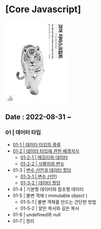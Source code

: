 # [Core Javascript]

![image](image/core%20javascript.png)

## Date : 2022-08-31 ~

### 01 | 데이터 타입

- [01-1 | 데이터 타입의 종류](https://github.com/MillPRE/TIL/blob/2f029f7c16a7fb8841680a2175312e95b34ffa2a/001-%5BBook%5D/%5BCore%20Javascript%5D/01%20%7C%20%5B%EB%8D%B0%EC%9D%B4%ED%84%B0%20%ED%83%80%EC%9E%85%5D/01-1%20%7C%20%EB%8D%B0%EC%9D%B4%ED%84%B0%20%ED%83%80%EC%9E%85%EC%9D%98%20%EC%A2%85%EB%A5%98.md)
- [01-2 | 데이터 타입에 관한 배경지식](https://github.com/MillPRE/TIL/blob/2f029f7c16a7fb8841680a2175312e95b34ffa2a/001-%5BBook%5D/%5BCore%20Javascript%5D/01%20%7C%20%5B%EB%8D%B0%EC%9D%B4%ED%84%B0%20%ED%83%80%EC%9E%85%5D/01-2%20%7C%20%EB%8D%B0%EC%9D%B4%ED%84%B0%20%ED%83%80%EC%9E%85%EC%97%90%20%EA%B4%80%ED%95%9C%20%EB%B0%B0%EA%B2%BD%EC%A7%80%EC%8B%9D.md)
  - [01-2-1 | 메모리와 데이터](https://github.com/MillPRE/TIL/blob/master/001-%5BBook%5D/%5BCore%20Javascript%5D/01%20%7C%20%5B%EB%8D%B0%EC%9D%B4%ED%84%B0%20%ED%83%80%EC%9E%85%5D/01-2%20%7C%20%EB%8D%B0%EC%9D%B4%ED%84%B0%20%ED%83%80%EC%9E%85%EC%97%90%20%EA%B4%80%ED%95%9C%20%EB%B0%B0%EA%B2%BD%EC%A7%80%EC%8B%9D.md#01-2-1--%EB%A9%94%EB%AA%A8%EB%A6%AC%EC%99%80-%EB%8D%B0%EC%9D%B4%ED%84%B0:~:text=%ED%83%80%EC%9E%85%EC%97%90%20%EA%B4%80%ED%95%9C%20%EB%B0%B0%EA%B2%BD%EC%A7%80%EC%8B%9D-,01%2D2%2D1%20%7C%20%EB%A9%94%EB%AA%A8%EB%A6%AC%EC%99%80%20%EB%8D%B0%EC%9D%B4%ED%84%B0,-%EC%BB%B4%ED%93%A8%ED%84%B0%EB%8A%94%20%EB%AA%A8%EB%93%A0%20%EB%8D%B0%EC%9D%B4%ED%84%B0%EB%A5%BC)
  - [01-2-2 | 식별자와 변수](https://github.com/MillPRE/TIL/blob/master/001-%5BBook%5D/%5BCore%20Javascript%5D/01%20%7C%20%5B%EB%8D%B0%EC%9D%B4%ED%84%B0%20%ED%83%80%EC%9E%85%5D/01-2%20%7C%20%EB%8D%B0%EC%9D%B4%ED%84%B0%20%ED%83%80%EC%9E%85%EC%97%90%20%EA%B4%80%ED%95%9C%20%EB%B0%B0%EA%B2%BD%EC%A7%80%EC%8B%9D.md#01-2-1--%EB%A9%94%EB%AA%A8%EB%A6%AC%EC%99%80-%EB%8D%B0%EC%9D%B4%ED%84%B0:~:text=%EC%97%B0%EA%B2%B0%ED%95%A0%20%EC%88%98%20%EC%9E%88%EB%8B%A4.-,01%2D2%2D2%20%7C%20%EC%8B%9D%EB%B3%84%EC%9E%90%EC%99%80%20%EB%B3%80%EC%88%98,-%EB%B3%B4%ED%86%B5%20%EB%B3%80%EC%88%98(variable))
- 01-3 | [변수 선언과 데이터 할당](https://github.com/MillPRE/TIL/blob/master/001-%5BBook%5D/%5BCore%20Javascript%5D/01%20%7C%20%5B%EB%8D%B0%EC%9D%B4%ED%84%B0%20%ED%83%80%EC%9E%85%5D/01-3%20%7C%20%EB%B3%80%EC%88%98%20%EC%84%A0%EC%96%B8%EA%B3%BC%20%EB%8D%B0%EC%9D%B4%ED%84%B0%20%ED%95%A0%EB%8B%B9.md)
  - [01-3-1 | 변수 선언](https://github.com/MillPRE/TIL/blob/master/001-%5BBook%5D/%5BCore%20Javascript%5D/01%20%7C%20%5B%EB%8D%B0%EC%9D%B4%ED%84%B0%20%ED%83%80%EC%9E%85%5D/01-3%20%7C%20%EB%B3%80%EC%88%98%20%EC%84%A0%EC%96%B8%EA%B3%BC%20%EB%8D%B0%EC%9D%B4%ED%84%B0%20%ED%95%A0%EB%8B%B9.md#:~:text=%EC%84%A0%EC%96%B8%EA%B3%BC%20%EB%8D%B0%EC%9D%B4%ED%84%B0%20%ED%95%A0%EB%8B%B9-,01%2D3%2D1%20%7C%20%EB%B3%80%EC%88%98%20%EC%84%A0%EC%96%B8,-%ED%95%B4%EB%8B%B9%20%EC%9E%A5%EC%97%90%EC%84%9C%EB%8A%94%20%EB%B3%80%EC%88%98))
  - [01-3-2 | 데이터 할당](https://github.com/MillPRE/TIL/blob/master/001-%5BBook%5D/%5BCore%20Javascript%5D/01%20%7C%20%5B%EB%8D%B0%EC%9D%B4%ED%84%B0%20%ED%83%80%EC%9E%85%5D/01-3%20%7C%20%EB%B3%80%EC%88%98%20%EC%84%A0%EC%96%B8%EA%B3%BC%20%EB%8D%B0%EC%9D%B4%ED%84%B0%20%ED%95%A0%EB%8B%B9.md#:~:text=%EB%8D%B0%EC%9D%B4%ED%84%B0%EB%A5%BC%20%EB%B0%98%ED%99%98%ED%95%A0%20%EA%B2%83%EC%9D%B4%EB%8B%A4.-,01%2D3%2D2%20%7C%20%EB%8D%B0%EC%9D%B4%ED%84%B0%20%ED%95%A0%EB%8B%B9,-//%20%EC%97%90%EC%A0%9C%201%2D2)
- 01-4 | 기본형 데이터와 참조형 데이터
- 01-5 | 불변 객체 ( immutable object )
  - 01-5-1 | 불변 객체를 만드는 간단한 방법
  - 01-5-2 | 얕은 복사와 깊은 복사
- 01-6 | undefined와 null
- 01-7 | 정리
